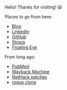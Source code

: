 Hello! Thanks for visiting! 😃



Places to go from here:

* [Blog](https://mlehotay.github.io/blog/)
* [LinkedIn](https://www.linkedin.com/in/mlehotay/)
* [GitHub](https://github.com/mlehotay)
* [Strava](https://www.strava.com/athletes/mlehotay)
* [Floating Eye](http://www.floatingeye.net/)



From long ago:

* [PubMed](http://www.ncbi.nlm.nih.gov/entrez/query.fcgi?cmd=Retrieve&db=PubMed&list_uids=15993867,15499384,12758148,11825885,11308020&dopt=DocSum)
* [Wayback Machine](https://web.archive.org/web/20050419172530/http://michael.lehotay.com/)
* [NetHack patches](https://bilious.alt.org/?search&searchbar=lehotay)
* [rogue clone](http://rogueclone.sourceforge.net/)
